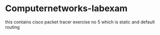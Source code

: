 # Computernetworks-labexam
this contains cisco packet tracer exercise no 5 which is static and default routing
